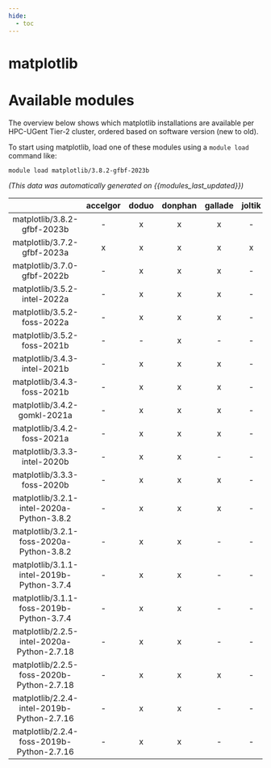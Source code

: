 ```yaml
---
hide:
  - toc
---
```


matplotlib
==========

# Available modules


The overview below shows which matplotlib installations are available per HPC-UGent Tier-2 cluster, ordered based on software version (new to old).

To start using matplotlib, load one of these modules using a `module load` command like:

```shell
module load matplotlib/3.8.2-gfbf-2023b
```

*(This data was automatically generated on {{modules_last_updated}})*  

| |accelgor|doduo|donphan|gallade|joltik|shinx|skitty|
| :---: | :---: | :---: | :---: | :---: | :---: | :---: | :---: |
|matplotlib/3.8.2-gfbf-2023b|-|x|x|x|-|x|x|
|matplotlib/3.7.2-gfbf-2023a|x|x|x|x|x|x|x|
|matplotlib/3.7.0-gfbf-2022b|-|x|x|x|-|-|-|
|matplotlib/3.5.2-intel-2022a|-|x|x|x|-|-|-|
|matplotlib/3.5.2-foss-2022a|-|x|x|x|-|x|-|
|matplotlib/3.5.2-foss-2021b|-|-|x|-|-|-|-|
|matplotlib/3.4.3-intel-2021b|-|x|x|x|-|-|-|
|matplotlib/3.4.3-foss-2021b|-|x|x|x|-|-|-|
|matplotlib/3.4.2-gomkl-2021a|-|x|x|x|-|-|-|
|matplotlib/3.4.2-foss-2021a|-|x|x|x|-|-|-|
|matplotlib/3.3.3-intel-2020b|-|x|x|-|-|-|-|
|matplotlib/3.3.3-foss-2020b|-|x|x|x|-|-|-|
|matplotlib/3.2.1-intel-2020a-Python-3.8.2|-|x|x|x|-|-|-|
|matplotlib/3.2.1-foss-2020a-Python-3.8.2|-|x|x|-|-|-|-|
|matplotlib/3.1.1-intel-2019b-Python-3.7.4|-|x|x|-|-|-|-|
|matplotlib/3.1.1-foss-2019b-Python-3.7.4|-|x|x|-|-|-|-|
|matplotlib/2.2.5-intel-2020a-Python-2.7.18|-|x|x|-|-|-|-|
|matplotlib/2.2.5-foss-2020b-Python-2.7.18|-|x|x|x|-|-|-|
|matplotlib/2.2.4-intel-2019b-Python-2.7.16|-|x|x|-|-|-|-|
|matplotlib/2.2.4-foss-2019b-Python-2.7.16|-|x|x|-|-|-|-|
